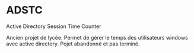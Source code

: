 # ADSTC
Active Directory Session Time Counter

Ancien projet de lycée. Permet de gérer le temps des utilisateurs windows avec active directory. Pojet abandonné et pas terminé.
